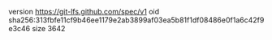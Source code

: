 version https://git-lfs.github.com/spec/v1
oid sha256:313fbfe11cf9b46ee1179e2ab3899af03ea5b81f1df08486e0f1a6c42f9e3c46
size 3642
